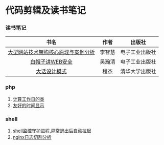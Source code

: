 # 代码剪辑及读书笔记

### 读书笔记

| 书名  | 作者  | 出版社  |
|:-------------:|:-------------:|:-----:|
|[大型网站技术架构核心原理与案例分析](book/大型网站技术架构核心原理与案例分析.md)|李智慧|电子工业出版社|
|[白帽子讲WEB安全](book/白帽子讲WEB安全.md)|吴瀚清|电子工业出版社|
|[大话设计模式](book/大话设计模式.md)|程杰|清华大学出版社|

### php

1. [计算工作日的类](php/Workday.php)
2. [友好的时间显示](php/ShowHumanTime.php)


### shell

1. [shell监控守护进程,异常退出后自动拉起](shell/daemon_job_monitor.sh)
2. [nginx日志切割分析](shell/nginx_log_parse.sh)